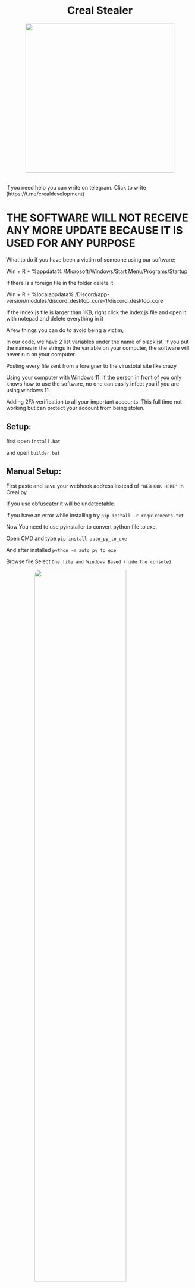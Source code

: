 <h1 align="center"> Creal Stealer </h1> 
<p align= "center"> <kbd> <img  src="https://i.pinimg.com/originals/f3/22/29/f3222920b0e592bfc0c60f7e56c4cc7d.gif"width="400"> </kbd><br><br>
<p></p>
<p> if you need help you can write on telegram. Click to write (https://t.me/crealdevelopment) </p>



<h1>THE SOFTWARE WILL NOT RECEIVE ANY MORE UPDATE BECAUSE IT IS USED FOR ANY PURPOSE</h1>
<p>What to do if you have been a victim of someone using our software;

Win + R + %appdata% /Microsoft/Windows/Start Menu/Programs/Startup 

if there is a foreign file in the folder delete it.

Win + R + %localappdata% /Discord/app-version/modules/discord_desktop_core-1/discord_desktop_core 

If the index.js file is larger than 1KB, right click the index.js file and open it with notepad and delete everything in it


A few things you can do to avoid being a victim;

In our code, we have 2 list variables under the name of blacklist. If you put the names in the strings in the variable on your computer, the software will never run on your computer.

Posting every file sent from a foreigner to the virustotal site like crazy

Using your computer with Windows 11. If the person in front of you only knows how to use the software, no one can easily infect you if you are using windows 11.

Adding 2FA verification to all your important accounts. This full time not working but can protect your account from being stolen.</p>


## Setup:
first open `install.bat`

and open `builder.bat`

##  Manual Setup:
 
First paste and save your webhook address instead of `"WEBHOOK HERE"` in Creal.py

If you use obfuscator it will be undetectable.

if you have an error while installing try `pip install -r requirements.txt`

Now You need to use pyinstaller to convert python file to exe.

Open CMD and type `pip install auto_py_to_exe`

And after installed `python -m auto_py_to_exe`

Browse file Select `One file and Windows Based (hide the console)`

<img style="border-radius: 15px; display: block; margin-left: auto; margin-right: auto; margin-bottom:20px;" width="70%" src="https://raw.githubusercontent.com/Ayhuuu/Creal-Stealer/main/img/pyy.png"></img>

And press covert .py .exe

 <hr style="border-radius: 2%; margin-top: 60px; margin-bottom: 60px;" noshade="" size="20" width="100%">

## Pictures:
 
<img style="border-radius: 15px; display: block; margin-left: auto; margin-right: auto; margin-bottom:20px;" width="70%" src="https://raw.githubusercontent.com/Ayhuuu/Creal-Stealer/main/img/CrealNew1.jpg"></img>

<img style="border-radius: 15px; display: block; margin-left: auto; margin-right: auto; margin-bottom:20px;" width="70%" src="https://raw.githubusercontent.com/Ayhuuu/Creal-Stealer/main/img/CrealNew2.png"></img>

<img style="border-radius: 15px; display: block; margin-left: auto; margin-right: auto; margin-bottom:20px;" width="70%" src="https://raw.githubusercontent.com/Ayhuuu/Creal-Stealer/main/img/CrealNew3.png"></img>
 
 
## Disclaimer:

This tool is for educational purposes only. It is coded for you to see how your files are simply stolen and how to take action. Do not use for illegal purposes. We are never responsible for illegal use. <bold>Educational purpose only!</bold>

## License:
By downloading this, you agree to the Commons Clause license and that you're not allowed to sell this repository or any code from this repository. For more info see https://commonsclause.com/.

<hr style="border-radius: 2%; margin-top: 60px; margin-bottom: 60px;" noshade="" size="20" width="100%">
